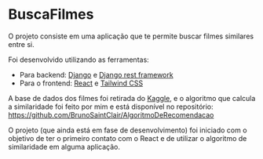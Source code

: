 # BuscaFilmes

O projeto consiste em uma aplicação que te permite buscar filmes similares entre si.

Foi desenvolvido utilizando as ferramentas:
* Para backend: [Django](https://docs.djangoproject.com/en/5.1/) e [Django rest framework](https://www.django-rest-framework.org/)
* Para o frontend: [React](https://react.dev/) e [Tailwind CSS](https://tailwindcss.com/docs/installation)

A base de dados dos filmes foi retirada do [Kaggle](https://www.kaggle.com/datasets/asaniczka/tmdb-movies-dataset-2023-930k-movies), e o algoritmo que calcula a similaridade foi feito por mim e está disponível no repositório: https://github.com/BrunoSaintClair/AlgoritmoDeRecomendacao 

O projeto (que ainda está em fase de desenvolvimento) foi iniciado com o objetivo de ter o primeiro contato com o React e de utilizar o algoritmo de similaridade em alguma aplicação.
